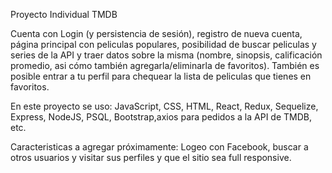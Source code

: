 Proyecto Individual TMDB

Cuenta con Login (y persistencia de sesión), registro de nueva cuenta, página principal con peliculas populares, posibilidad de buscar peliculas y series de la API y traer datos sobre la misma (nombre, sinopsis, calificación promedio, asi cómo también agregarla/eliminarla de favoritos). También es posible entrar a tu perfil para chequear la lista de peliculas que tienes en favoritos.

En este proyecto se uso: JavaScript, CSS, HTML, React, Redux, Sequelize, Express, NodeJS, PSQL, Bootstrap,axios para pedidos a la API de TMDB, etc.

Caracteristicas a agregar próximamente: Logeo con Facebook, buscar a otros usuarios y visitar sus perfiles y que el sitio sea full responsive.
